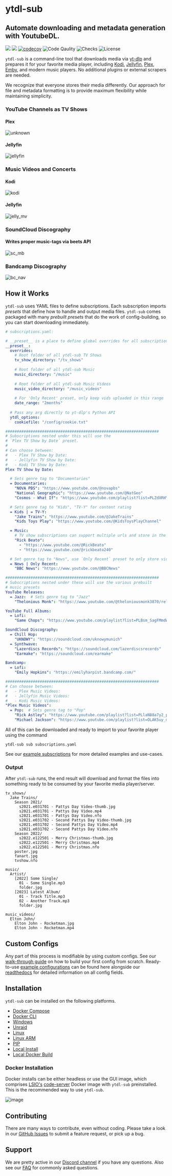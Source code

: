 # ytdl-sub
## Automate downloading and metadata generation with YoutubeDL.
[<img src="https://img.shields.io/badge/readthedocs-link-blue?logo=readthedocs">](https://ytdl-sub.readthedocs.io/en/latest/index.html)
[<img src="https://img.shields.io/discord/994270357957648404?logo=Discord">](https://discord.gg/v8j9RAHb4k)
[![codecov](https://img.shields.io/codecov/c/github/jmbannon/ytdl-sub)](https://app.codecov.io/gh/jmbannon/ytdl-sub)
![Code Qaulity](https://img.shields.io/badge/pylint-10%2F10-brightgreen)
![Checks](https://img.shields.io/github/checks-status/jmbannon/ytdl-sub/master)
![License](https://img.shields.io/github/license/jmbannon/ytdl-sub?color=blue)

`ytdl-sub` is a command-line tool that downloads media via 
[yt-dlp](https://github.com/yt-dlp/yt-dlp)
and prepares it for your favorite media player, including
[Kodi](https://github.com/xbmc/xbmc), 
[Jellyfin](https://github.com/jellyfin/jellyfin), 
[Plex](https://github.com/plexinc/pms-docker),
[Emby](https://emby.media/),
and modern music players. No additional plugins or external scrapers are needed.

We recognize that everyone stores their 
media differently. Our approach for file and metadata formatting is to provide
maximum flexibility while maintaining simplicity.

### YouTube Channels as TV Shows
#### Plex
![unknown](https://user-images.githubusercontent.com/10107080/202107286-d8f38c7b-7caf-413a-b9a3-0bbbaded3646.png)

#### Jellyfin
![jellyfin](https://user-images.githubusercontent.com/10107080/182677243-b4184e51-9780-4094-bd40-ea4ff58555d0.PNG)

### Music Videos and Concerts
#### Kodi
![kodi](https://user-images.githubusercontent.com/10107080/182677268-d1bf2ff0-9b9c-4a04-98ec-443a67ada734.png)
#### Jellyfin
![jelly_mv](https://user-images.githubusercontent.com/10107080/182677256-43aeb029-0c3f-4648-9fd2-352b9666b262.PNG)

### SoundCloud Discography
#### Writes proper music-tags via beets API
![sc_mb](https://user-images.githubusercontent.com/10107080/182685415-06adf477-3dd3-475d-bbcd-53b0152b9f0a.PNG)

### Bandcamp Discography
![bc_nav](https://user-images.githubusercontent.com/10107080/212503861-1d8748e6-6f6d-4043-b543-84226cd1f662.png)

## How it Works
`ytdl-sub` uses YAML files to define subscriptions. Each subscription imports _presets_ that
define how to handle and output media files. `ytdl-sub` comes packaged with many _prebuilt presets_
that do the work of config-building, so you can start downloading immediately.

```yaml
# subscriptions.yaml:

# __preset__ is a place to define global overrides for all subscriptions
__preset__:
  overrides:
    # Root folder of all ytdl-sub TV Shows
    tv_show_directory: "/tv_shows"
    
    # Root folder of all ytdl-sub Music
    music_directory: "/music"
    
    # Root folder of all ytdl-sub Music Videos
    music_video_directory: "/music_videos"
    
    # For 'Only Recent' preset, only keep vids uploaded in this range
    date_range: "2months"
  
  # Pass any arg directly to yt-dlp's Python API
  ytdl_options:
    cookiefile: "/config/cookie.txt" 

###################################################################
# Subscriptions nested under this will use the
# `Plex TV Show by Date` preset.
#
# Can choose between:
#   - Plex TV Show by Date:
#   - Jellyfin TV Show by Date:
#   - Kodi TV Show by Date:
Plex TV Show by Date:

  # Sets genre tag to "Documentaries"
  = Documentaries:
    "NOVA PBS": "https://www.youtube.com/@novapbs"
    "National Geographic": "https://www.youtube.com/@NatGeo"
    "Cosmos - What If": "https://www.youtube.com/playlist?list=PLZdXRHYAVxTJno6oFF9nLGuwXNGYHmE8U"

  # Sets genre tag to "Kids", "TV-Y" for content rating
  = Kids | = TV-Y:
    "Jake Trains": "https://www.youtube.com/@JakeTrains"
    "Kids Toys Play": "https://www.youtube.com/@KidsToysPlayChannel"

  = Music:
    # TV show subscriptions can support multiple urls and store in the same TV Show
    "Rick Beato":
      - "https://www.youtube.com/@RickBeato"
      - "https://www.youtube.com/@rickbeato240"

  # Set genre tag to "News", use `Only Recent` preset to only store videos uploaded recently
  = News | Only Recent:
    "BBC News": "https://www.youtube.com/@BBCNews"

###################################################################
# Subscriptions nested under these will use the various prebuilt
# music presets
YouTube Releases:
  = Jazz:  # Sets genre tag to "Jazz"
    "Thelonious Monk": "https://www.youtube.com/@theloniousmonk3870/releases"

YouTube Full Albums:
  = Lofi:
    "Game Chops": "https://www.youtube.com/playlist?list=PLBsm_SagFMmdWnCnrNtLjA9kzfrRkto4i"

SoundCloud Discography:
  = Chill Hop:
    "UKNOWY": "https://soundcloud.com/uknowymunich"
  = Synthwave:
    "Lazerdiscs Records": "https://soundcloud.com/lazerdiscsrecords"
    "Earmake": "https://soundcloud.com/earmake"

Bandcamp:
  = Lofi:
    "Emily Hopkins": "https://emilyharpist.bandcamp.com/"

###################################################################
# Can choose between:
#   - Plex Music Videos:
#   - Jellyfin Music Videos:
#   - Kodi Music Videos:
"Plex Music Videos":
  = Pop:  # Sets genre tag to "Pop"
    "Rick Astley": "https://www.youtube.com/playlist?list=PLlaN88a7y2_plecYoJxvRFTLHVbIVAOoc"
    "Michael Jackson": "https://www.youtube.com/playlist?list=OLAK5uy_mnY03zP6abNWH929q2XhGzWD_2uKJ_n8E"
```

All of this can be downloaded and ready to import to your favorite player 
using the command
```commandline
ytdl-sub sub subscriptions.yaml
```
See our
[example subscriptions](https://github.com/jmbannon/ytdl-sub/tree/master/examples)
for more detailed examples and use-cases.

### Output
After `ytdl-sub` runs, the end result will download and format the files into something ready 
to be consumed by your favorite media player/server.
```
tv_shows/
  Jake Trains/
    Season 2021/
      s2021.e031701 - Pattys Day Video-thumb.jpg
      s2021.e031701 - Pattys Day Video.mp4
      s2021.e031701 - Pattys Day Video.nfo
      s2021.e031702 - Second Pattys Day Video-thumb.jpg
      s2021.e031702 - Second Pattys Day Video.mp4
      s2021.e031702 - Second Pattys Day Video.nfo
    Season 2022/
      s2022.e122501 - Merry Christmas-thumb.jpg
      s2022.e122501 - Merry Christmas.mp4
      s2022.e122501 - Merry Christmas.nfo
    poster.jpg
    fanart.jpg
    tvshow.nfo

music/
  Artist/
    [2022] Some Single/
      01 - Some Single.mp3
      folder.jpg
    [2023] Latest Album/
      01 - Track Title.mp3
      02 - Another Track.mp3
      folder.jpg

music_videos/
  Elton John/
    Elton John - Rocketman.jpg
    Elton John - Rocketman.mp4
```

## Custom Configs
Any part of this process is modifiable by using custom configs. See our
[walk-through guide](https://github.com/jmbannon/ytdl-sub/wiki)
on how to build your first config from scratch. Ready-to-use
[example configurations](https://github.com/jmbannon/ytdl-sub/tree/master/examples)
can be found here alongside our
[readthedocs](https://ytdl-sub.readthedocs.io/en/latest/config.html#)
for detailed information on all config fields.

## Installation
`ytdl-sub` can be installed on the following platforms.

- [Docker Compose](https://ytdl-sub.readthedocs.io/en/latest/install.html#docker-compose_)
- [Docker CLI](https://ytdl-sub.readthedocs.io/en/latest/install.html#docker)
- [Windows](https://ytdl-sub.readthedocs.io/en/latest/install.html#windows)
- [Unraid](https://ytdl-sub.readthedocs.io/en/latest/install.html#unraid)
- [Linux](https://ytdl-sub.readthedocs.io/en/latest/install.html#linux)
- [Linux ARM](https://ytdl-sub.readthedocs.io/en/latest/install.html#linux-arm)
- [PIP](https://ytdl-sub.readthedocs.io/en/latest/install.html#pip)
- [Local Install](https://ytdl-sub.readthedocs.io/en/latest/install.html#local-install)
- [Local Docker Build](https://ytdl-sub.readthedocs.io/en/latest/install.html#local-docker-build)

### Docker Installation
Docker installs can be either headless or use the GUI image, which comprises
[LSIO's](https://www.linuxserver.io/)
[code-server](https://hub.docker.com/r/linuxserver/code-server)
Docker image with `ytdl-sub` preinstalled. This is the recommended way to use ``ytdl-sub``.

![image](https://github.com/jmbannon/ytdl-sub/assets/10107080/c2aac8a1-5443-4345-b438-be4b17187c80)


## Contributing
There are many ways to contribute, even without coding. Please take a look in
our [GitHub Issues](https://github.com/jmbannon/ytdl-sub/issues) to submit a feature request, or 
pick up a bug.

## Support
We are pretty active in our
[Discord channel](https://discord.gg/v8j9RAHb4k)
if you have any questions. Also see our
[FAQ](https://github.com/jmbannon/ytdl-sub/wiki/FAQ)
for commonly asked questions.
